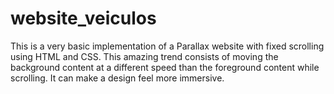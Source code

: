 # website_veiculos
This is a very basic implementation of a Parallax website with fixed scrolling using HTML and CSS. This amazing trend consists of moving the background content at a different speed than the foreground content while scrolling. It can make a design feel more immersive.
